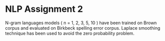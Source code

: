 # NLP Assignment 2

N-gram languages models ( n = 1, 2, 3, 5, 10 ) have been trained on Brown corpus and evaluated on Birkbeck spelling error corpus. Laplace smoothing technique has been used to avoid the zero probability problem. 
